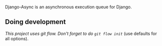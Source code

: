 Django-Async is an asynchronous execution queue for Django.


## Doing development ##

_This project uses git flow. Don't forget to do `git flow init`_ (use defaults for all options).
